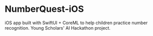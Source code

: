 # NumberQuest-iOS
iOS app built with SwiftUI + CoreML to help children practice number recognition. Young Scholars' AI Hackathon project.
